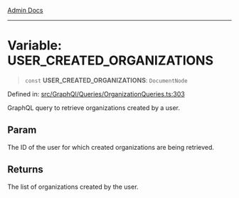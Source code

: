 [Admin Docs](/)

***

# Variable: USER\_CREATED\_ORGANIZATIONS

> `const` **USER\_CREATED\_ORGANIZATIONS**: `DocumentNode`

Defined in: [src/GraphQl/Queries/OrganizationQueries.ts:303](https://github.com/PalisadoesFoundation/talawa-admin/blob/main/src/GraphQl/Queries/OrganizationQueries.ts#L303)

GraphQL query to retrieve organizations created by a user.

## Param

The ID of the user for which created organizations are being retrieved.

## Returns

The list of organizations created by the user.
